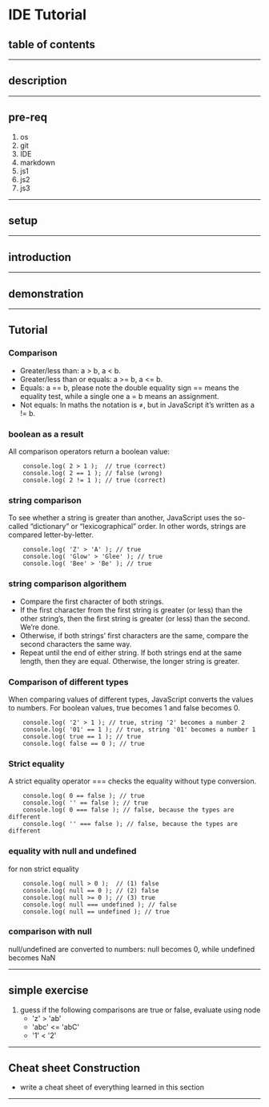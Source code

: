 # IDE Tutorial

## table of contents
---
## description
---
## pre-req
1. os
2. git
3. IDE
4. markdown
5. js1
6. js2
7. js3
---
## setup
---
## introduction
---
## demonstration
---
## Tutorial
### Comparison
- Greater/less than: a > b, a < b.
- Greater/less than or equals: a >= b, a <= b.
- Equals: a == b, please note the double equality sign == means the equality test, while a single one a = b means an assignment.
- Not equals: In maths the notation is ≠, but in JavaScript it’s written as a != b.
### boolean as a result
All comparison operators return a boolean value:
```
    console.log( 2 > 1 );  // true (correct)
    console.log( 2 == 1 ); // false (wrong)
    console.log( 2 != 1 ); // true (correct)
```
### string comparison
To see whether a string is greater than another, JavaScript uses the so-called “dictionary” or “lexicographical” order.  In other words, strings are compared letter-by-letter.
```
    console.log( 'Z' > 'A' ); // true
    console.log( 'Glow' > 'Glee' ); // true
    console.log( 'Bee' > 'Be' ); // true
```
### string comparison algorithem
- Compare the first character of both strings.
 - If the first character from the first string is greater (or less) than the other string’s, then the first string is greater (or less) than the second. We’re done.
- Otherwise, if both strings’ first characters are the same, compare the second characters the same way.
- Repeat until the end of either string.
If both strings end at the same length, then they are equal. Otherwise, the longer string is greater.
### Comparison of different types
When comparing values of different types, JavaScript converts the values to numbers.
For boolean values, true becomes 1 and false becomes 0.
```
    console.log( '2' > 1 ); // true, string '2' becomes a number 2
    console.log( '01' == 1 ); // true, string '01' becomes a number 1
    console.log( true == 1 ); // true
    console.log( false == 0 ); // true
```
### Strict equality
A strict equality operator === checks the equality without type conversion.
```
    console.log( 0 == false ); // true
    console.log( '' == false ); // true
    console.log( 0 === false ); // false, because the types are different
    console.log( '' === false ); // false, because the types are different
```
### equality with null and undefined
for non strict equality


```
    console.log( null > 0 );  // (1) false
    console.log( null == 0 ); // (2) false
    console.log( null >= 0 ); // (3) true
    console.log( null === undefined ); // false
    console.log( null == undefined ); // true
```
### comparison with null
null/undefined are converted to numbers: null becomes 0, while undefined becomes NaN

---
## simple exercise
1. guess if the following comparisons are true or false, evaluate using node
   - 'z' > 'ab'
   - 'abc' <= 'abC'
   - '1' < '2'
--- 
## Cheat sheet Construction
- write a cheat sheet of everything learned in this section
---